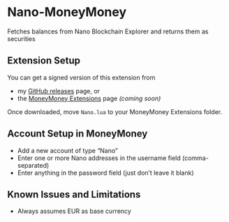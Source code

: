 # Nano-MoneyMoney

Fetches balances from Nano Blockchain Explorer and returns them as securities

## Extension Setup

You can get a signed version of this extension from

* my [GitHub releases](https://github.com/aaronk6/Nano-MoneyMoney/releases/latest) page, or
* the [MoneyMoney Extensions](https://moneymoney-app.com/extensions/) page _(coming soon)_

Once downloaded, move `Nano.lua` to your MoneyMoney Extensions folder.

## Account Setup in MoneyMoney

* Add a new account of type “Nano”
* Enter one or more Nano addresses in the username field (comma-separated)
* Enter anything in the password field (just don’t leave it blank)

## Known Issues and Limitations

* Always assumes EUR as base currency

